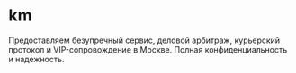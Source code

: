 # km
Предоставляем безупречный сервис, деловой арбитраж, курьерский протокол и VIP-сопровождение в Москве. Полная конфиденциальность и надежность.
